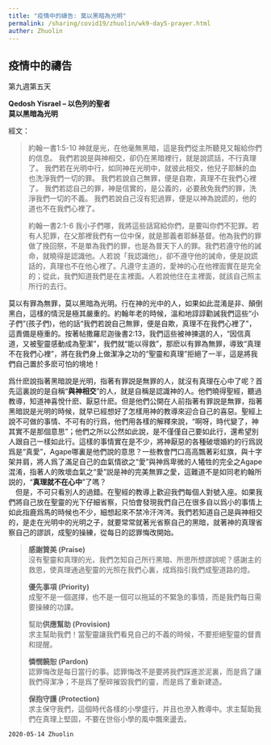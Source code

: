 ```yaml
---
title: "疫情中的禱告: 莫以黑暗為光明"
permalink: /sharing/covid19/zhuolin/wk9-day5-prayer.html
auther: Zhuolin
---
```

## 疫情中的禱告
第九週第五天  

**Qedosh Yisrael  – 以色列的聖者**  
**莫以黑暗為光明**  

經文：  
>
>約翰一書1:5-10 神就是光，在他毫無黑暗，這是我們從主所聽見又報給你們的信息。 我們若說是與神相交，卻仍在黑暗裡行，就是說謊話，不行真理了。 我們若在光明中行，如同神在光明中，就彼此相交，他兒子耶穌的血也洗淨我們一切的罪。 我們若說自己無罪，便是自欺，真理不在我們心裡了。 我們若認自己的罪，神是信實的，是公義的，必要赦免我們的罪，洗淨我們一切的不義。 我們若說自己沒有犯過罪，便是以神為說謊的，他的道也不在我們心裡了。  
>
>約翰一書2:1-6 我小子們哪，我將這些話寫給你們，是要叫你們不犯罪。若有人犯罪，在父那裡我們有一位中保，就是那義者耶穌基督。他為我們的罪做了挽回祭，不是單為我們的罪，也是為普天下人的罪。我們若遵守他的誡命，就曉得是認識他。人若說「我認識他」，卻不遵守他的誡命，便是說謊話的，真理也不在他心裡了。凡遵守主道的，愛神的心在他裡面實在是完全的；從此，我們知道我們是在主裡面。人若說他住在主裡面，就該自己照主所行的去行。  

莫以有罪為無罪，莫以黑暗為光明。行在神的光中的人，如果如此混淆是非、顛倒黑白，這樣的情況是極其嚴重的。約翰年老的時候，溫和地諄諄勸誡我們這些“小子們”(孩子們)，他的話“我們若說自己無罪，便是自欺，真理不在我們心裡了”，這責備是極重的。按著帖撒羅尼迦後書2:13，我們這些被神揀選的人，“因信真道，又被聖靈感動成為聖潔”，我們就“能以得救”，那麽以有罪為無罪，導致“真理不在我們心裡”，將在我們身上做潔净之功的“聖靈和真理”拒絕了一半，這是將我們自己置於多麽可怕的境地！  

爲什麽說指著黑暗說是光明，指著有罪説是無罪的人，就沒有真理在心中了呢？首先這裏說的是自稱“**與神相交**”的人，就是自稱是認識神的人。他們曉得聖經，聽過教導，知道神喜悅什麽、厭惡什麽。但是他們公開在人前指著有罪説是無罪，指著黑暗説是光明的時候，就早已經想好了怎樣用神的教導來迎合自己的喜惡。聖經上說不可做的事情、不可有的行爲，他們用各樣的解釋來說，“啊呀，時代變了，神其實不是那個意思”；他們之所以公然如此說，是不僅僅自己要如此行，還希望別人跟自己一樣如此行。這樣的事情實在是不少，將神厭惡的各種破壞婚約的行爲説爲是“真愛”，Agape哪裏是他們說的意思？一些教會門口高高飄著彩虹旗，與十字架并肩，將人爲了滿足自己的血氣情欲之“愛”與神爲卑微的人犧牲的完全之Agape混淆，指著人的敗壞血氣之“愛”説是神的完美無罪之愛，這難道不是如同老約翰所説的，“**真理就不在心中**”了嗎？  
　但是，不可只看別人的過錯。在聖經的教導上歡迎我們每個人對號入座。如果我們將自己放在聖靈的光下仔細省察，只怕會發現我們自己在很多自以爲小的事情上如此指鹿爲馬的時候也不少，細想起來不禁冷汗涔涔。我們若知道自己是與神相交的，是走在光明中的光明之子，就要常常就著光省察自己的黑暗，就著神的真理省察自己的謬誤，成聖的操練，從每日的認罪悔改開始。   

>
>**感謝贊美 (Praise)**  
>沒有聖靈和真理的光，我們怎知自己所行黑暗、所思所想謬誤呢？感謝主的救恩，使真理通過聖靈的光照在我們心裏，成爲指引我們成聖道路的燈。  
>
>**優先事項 (Priority)**  
>成聖不是一個選擇，也不是一個可以拖延的不緊急的事情，而是我們每日需要操練的功課。  
>
>幫助**供應幫助 (Provision)**  
>求主幫助我們！當聖靈讓我們看見自己的不義的時候，不要拒絕聖靈的督責和提醒。  
>
>**憐憫饒恕 (Pardon)**  
>認罪悔改是每日當行的事。認罪悔改不是要將我們踩進淤泥裏，而是爲了讓我們得潔净；不是爲了壓碎摧毀我們的靈，而是爲了重新建造。  
>
>**保抱守護 (Protection)**  
>求主保守我們，這個時代各樣的小學盛行，并且也滲入教導中。求主幫助我們在真理上堅固，不要在世俗小學的風中飄來盪去。  

`2020-05-14 Zhuolin`
